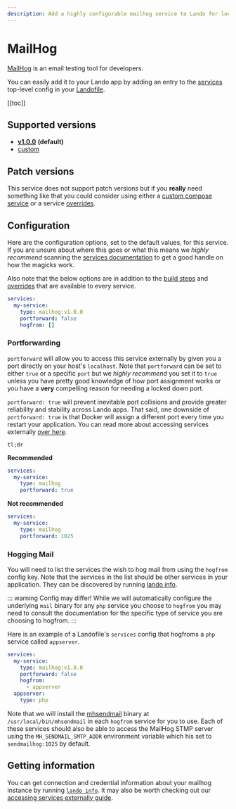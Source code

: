 ```yaml
---
description: Add a highly configurable mailhog service to Lando for local development with all the power of Docker and Docker Compose.
---
```


# MailHog

[MailHog](https://github.com/mailhog/MailHog) is an email testing tool for developers.

You can easily add it to your Lando app by adding an entry to the [services](./../config/services.md) top-level config in your [Landofile](./../config/lando.md).

[[toc]]

## Supported versions

*   **[v1.0.0](https://hub.docker.com/r/mailhog/mailhog/)** **(default)**
*   [custom](./../config/services.md#advanced)

## Patch versions

This service does not support patch versions but if you **really** need something like that you could consider using either a [custom compose service](./compose.md) or a service [overrides](./../config/services.md#overrides).

## Configuration

Here are the configuration options, set to the default values, for this service. If you are unsure about where this goes or what this means we *highly recommend* scanning the [services documentation](./../config/services.md) to get a good handle on how the magicks work.

Also note that the below options are in addition to the [build steps](./../config/services.md#build-steps) and [overrides](./../config/services.md#overrides) that are available to every service.

```yaml
services:
  my-service:
    type: mailhog:v1.0.0
    portforward: false
    hogfrom: []
```

### Portforwarding

`portforward` will allow you to access this service externally by given you a port directly on your host's `localhost`. Note that `portforward` can be set to either `true` or a specific `port` but we *highly recommend* you set it to `true` unless you have pretty good knowledge of how port assignment works or you have a **very** compelling reason for needing a locked down port.

`portforward: true` will prevent inevitable port collisions and provide greater reliability and stability across Lando apps. That said, one downside of `portforward: true` is that Docker will assign a different port every time you restart your application. You can read more about accessing services externally [over here](./../guides/external-access.md).

`tl;dr`

**Recommended**

```yaml
services:
  my-service:
    type: mailhog
    portforward: true
```

**Not recommended**

```yaml
services:
  my-service:
    type: mailhog
    portforward: 1025
```

### Hogging Mail

You will need to list the services the wish to hog mail from using the `hogfrom` config key. Note that the services in the list should be other services in your application. They can be discovered by running [lando info](./../cli/info.md).

::: warning Config may differ!
While we will automatically configure the underlying `mail` binary for any `php` service you choose to `hogfrom` you may need to consult the documentation for the specific type of service you are choosing to hogfrom.
:::

Here is an example of a Landofile's `services` config that hogfroms a `php` service called `appserver`.

```yaml
services:
  my-service:
    type: mailhog:v1.0.0
    portforward: false
    hogfrom:
      - appserver
  appserver:
    type: php
```

Note that we will install the [mhsendmail](https://github.com/mailhog/mhsendmail) binary at `/usr/local/bin/mhsendmail` in each `hogfrom` service for you to use. Each of these services should also be able to access the MailHog STMP server using the `MH_SENDMAIL_SMTP_ADDR` environment variable which his set to `sendmailhog:1025` by default.

## Getting information

You can get connection and credential information about your mailhog instance by running [`lando info`](./../cli/info.md). It may also be worth checking out our [accessing services externally guide](./../guides/external-access.md).

<RelatedGuides tag="MailHog"/>
